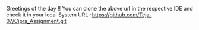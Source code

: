 Greetings of the day !!
You can clone the above url in the respective IDE and check it in your local System
URL:-https://github.com/Teja-07/Cipra_Assignment.git
